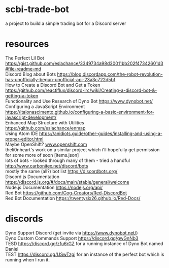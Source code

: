 # scbi-trade-bot  
a project to build a simple trading bot for a Discord server  
  
# resources  
The Perfect Lil Bot https://gist.github.com/eslachance/3349734a98d30011bb202f47342601d3#file-readme-md  
Discord Blog about Bots https://blog.discordapp.com/the-robot-revolution-has-unofficially-begun-unofficial-api-23a3c722d5bf  
How to Create a Discord Bot and Get a Token https://github.com/reactiflux/discord-irc/wiki/Creating-a-discord-bot-&-getting-a-token  
Functionality and Use Research of Dyno Bot https://www.dynobot.net/  
Configuring a JavaScript Environment https://italonascimento.github.io/configuring-a-basic-environment-for-javascript-development/  
Enhanced Map Structure with Utilities https://github.com/eslachance/enmap  
Using Atom IDE https://anidiots.guide/other-guides/installing-and-using-a-proper-editor.html  
Maybe OpenShift? www.openshift.com  
theli0nheart's work on a similar project which i'll hopefully get permission for some more of soon [items.json]  
lots of bots - looked through many of them - tried a handful http://www.carbonitex.net/discord/bots  
mostly the same (all?) bot list https://discordbots.org/  
Discord.js Documentation https://discord.js.org/#/docs/main/stable/general/welcome  
Node.js Documentation https://nodejs.org/api/  
Red Bot https://github.com/Cog-Creators/Red-DiscordBot  
Red Bot Documentation https://twentysix26.github.io/Red-Docs/  
  
# discords    
Dyno Support Discord (get invite via https://www.dynobot.net/)  
Dyno Custom Commands Support https://discord.gg/gwGnNb3  
TESD https://discord.gg/zfu6rGZ for a running instance of Dyno Bot named Daniel  
TEST https://discord.gg/USwTzgj for an instance of the perfect bot which is running when I run it.  
